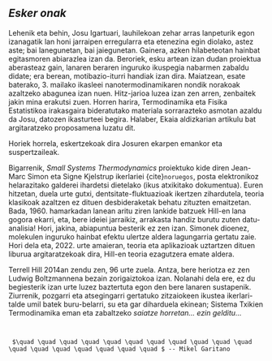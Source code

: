 ## **_Esker onak_**

Lehenik eta behin, Josu Igartuari, lauhilekoan zehar arras lanpeturik egon izanagatik lan honi jarraipen erregularra eta etenezina egin diolako, astez aste; bai lanegunetan, bai jaiegunetan. Gainera, azken hilabeteotan hainbat egitasmoren abiarazlea izan da. Beroriek, esku artean izan dudan proiektua aberasteaz gain, lanaren beraren inguruko ikuspegia nabarmen zabaldu didate; era berean, motibazio-iturri handiak izan dira. Maiatzean, esate baterako, 3. mailako ikasleei nanotermodinamikaren nondik norakoak azaltzeko abagunea izan nuen. Hitz-jarioa luzea izan zen arren, zenbaitek jakin mina erakutsi zuen. Horren
harira, Termodinamika eta Fisika Estatistikoa irakasgaira bideratutako materiala sorrarazteko asmotan azaldu da Josu, datozen ikasturteei begira. Halaber, Ekaia aldizkarian artikulu bat argitaratzeko proposamena luzatu dit.

Horiek horrela, eskertzekoak dira Josuren ekarpen emankor eta suspertzaileak.

Bigarrenik, _Small Systems Thermodynamics_ proiektuko kide diren Jean-Marc Simon eta Signe Kjelstrup ikerlariei {cite}`noruegos`, posta elektronikoz helarazitako galderei ihardetsi dietelako (ikus atxikitako dokumentua). Euren hitzetan, duela urte gutxi, dentsitate-fluktuazioak ikertzen zihardutela, teoria klasikoak azaltzen ez dituen desbideraketak behatu zituzten emaitzetan. Bada, 1960. hamarkadan lanean aritu ziren lankide batzuek Hill-en lana gogora ekarri, eta, bere ideiei jarraikiz, arrakasta handiz burutu zuten datu-analisia! Hori, jakina, abiapuntua besterik ez zen izan. Simonek dioenez, molekulen inguruko hainbat efektu ulertze aldera lagungarria gertatu zaie. Hori dela eta, 2022. urte amaieran, teoria eta aplikazioak uztartzen dituen liburua argitaratzekoak dira, Hill-en teoria ezagutzera emate aldera.




Terrell Hill 2014an zendu zen, 96 urte zuela. Antza, bere heriotza ez zen Ludwig Boltzmannena bezain zorigaiztokoa izan. Nolanahi dela ere, ez du begiesterik izan urte luzez baztertuta egon den bere lanaren sustapenik. Ziurrenik, pozgarri eta atsegingarri gertatuko
zitzaiokeen ikustea ikerlari-talde umil batek buru-belarri, su eta gar diharduela ekinean;
Sistema Txikien Termodinamika eman eta zabaltzeko _saiatze horretan... ezin gelditu..._



```{epigraph}


 $\quad \quad \quad \quad \quad \quad \quad \quad \quad \quad \quad \quad \quad \quad \quad \quad \quad \quad $ -- Mikel Garitano
```
